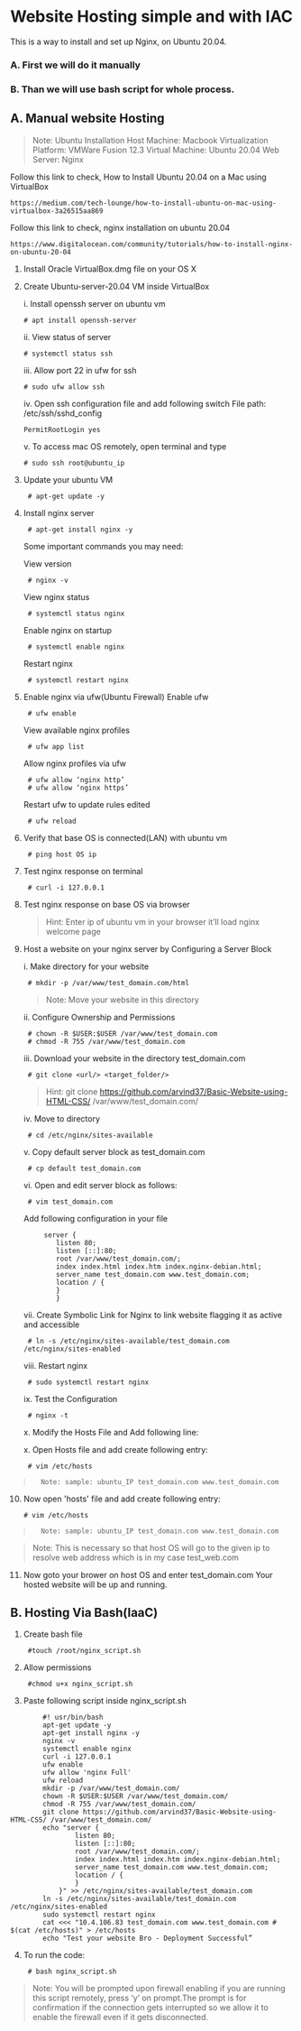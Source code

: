 # Website Hosting simple and with IAC
This is a way to install and set up Nginx, on Ubuntu 20.04.
### A. First we will do it manually
### B. Than we will use bash script for whole process.

## A. Manual website Hosting

> Note:
Ubuntu Installation
Host Machine:				Macbook
Virtualization Platform: 	VMWare Fusion 12.3
Virtual Machine:			Ubuntu 20.04
Web Server:					Nginx

Follow this link to check,
How to Install Ubuntu 20.04 on a Mac using VirtualBox
```
https://medium.com/tech-lounge/how-to-install-ubuntu-on-mac-using-virtualbox-3a26515aa869
```

Follow this link to check, nginx installation on ubuntu 20.04
```
https://www.digitalocean.com/community/tutorials/how-to-install-nginx-on-ubuntu-20-04
```

 1. Install Oracle VirtualBox.dmg file on your OS X
 2. Create Ubuntu-server-20.04 VM inside VirtualBox

	i. Install openssh server on ubuntu vm	
	
		# apt install openssh-server 
		
	ii. View status of server 	
			
		# systemctl status ssh
		
	iii. Allow port 22 in ufw for ssh		
		
		# sudo ufw allow ssh
	
	iv. Open ssh configuration file and add following switch
		File path: /etc/ssh/sshd_config
		
		PermitRootLogin yes
			
	v. To access mac OS remotely, open terminal and type
		
		# sudo ssh root@ubuntu_ip

3. Update your ubuntu VM				
		
		# apt-get update -y

4. Install nginx server					
		
		# apt-get install nginx -y

	Some important commands you may need:

	View version									
			
		# nginx -v

	View nginx status								
		
		# systemctl status nginx
	
	Enable nginx on startup							
		
		# systemctl enable nginx
	
	Restart nginx 									
		
		# systemctl restart nginx

5. Enable nginx via ufw(Ubuntu Firewall)
	Enable ufw					 									
		
		# ufw enable

	View available nginx profiles			 									
		
		# ufw app list

	Allow nginx profiles via ufw			 									
		
		# ufw allow ‘nginx http’
		# ufw allow ‘nginx https’
		
	Restart ufw to update rules edited		 									
		
		# ufw reload
		
6. Verify that base OS is connected(LAN) with ubuntu vm

		# ping host OS ip

7. Test nginx response on terminal			

		# curl -i 127.0.0.1

8. Test nginx response on base OS via browser	
	> 	Hint:	Enter ip of ubuntu vm in your browser it’ll load nginx welcome page 

9. Host a website on your nginx server by Configuring a Server Block

	i. Make directory for your website			

		# mkdir -p /var/www/test_domain.com/html

	> Note: Move your website in this directory

	ii. Configure Ownership and Permissions			

		# chown -R $USER:$USER /var/www/test_domain.com
		# chmod -R 755 /var/www/test_domain.com			
		
	iii. Download your website in the directory test_domain.com	

		# git clone <url/> <target_folder/>

	> Hint: git clone https://github.com/arvind37/Basic-Website-using-HTML-CSS/ /var/www/test_domain.com/


	iv. Move to directory		
		
		# cd /etc/nginx/sites-available

	v. Copy default server block as test_domain.com		
		
		# cp default test_domain.com

	vi. Open and edit server block as follows:

		# vim test_domain.com
	
	Add following configuration in your file
	```
		 server {
			listen 80;
			listen [::]:80;
			root /var/www/test_domain.com/;
			index index.html index.htm index.nginx-debian.html;
			server_name test_domain.com www.test_domain.com;
			location / {
			}
		    }
	```

  	vii. Create Symbolic Link for Nginx to link website flagging it as active and accessible

		# ln -s /etc/nginx/sites-available/test_domain.com /etc/nginx/sites-enabled

	viii. Restart nginx				

		# sudo systemctl restart nginx

	ix. Test the Configuration			

		# nginx -t

	x. Modify the Hosts File and Add following line:  

	x. Open Hosts file and add create following entry:  
		
		# vim /etc/hosts

>		Note: sample: ubuntu_IP test_domain.com www.test_domain.com
	
10. Now open 'hosts' file and add create following entry:			

		# vim /etc/hosts
		
>		Note: sample: ubuntu_IP test_domain.com www.test_domain.com

> 	Note: This is necessary so that host OS will go to the given ip to resolve web address which is in my case test_web.com

11. Now goto your brower on host OS and enter test_domain.com
	Your hosted website will be up and running.
	

## B. Hosting Via Bash(IaaC)

1. Create bash file					

		#touch /root/nginx_script.sh

2. Allow permissions					
	
		#chmod u+x nginx_script.sh

3. Paste following script inside nginx_script.sh

```
		#! usr/bin/bash
		apt-get update -y
		apt-get install nginx -y
		nginx -v
		systemctl enable nginx
		curl -i 127.0.0.1
		ufw enable
		ufw allow 'nginx Full'
		ufw reload
		mkdir -p /var/www/test_domain.com/
		chown -R $USER:$USER /var/www/test_domain.com/
		chmod -R 755 /var/www/test_domain.com/
		git clone https://github.com/arvind37/Basic-Website-using-HTML-CSS/ /var/www/test_domain.com/
		echo "server {
		        listen 80;
		        listen [::]:80;
		        root /var/www/test_domain.com/;
		        index index.html index.htm index.nginx-debian.html;
		        server_name test_domain.com www.test_domain.com;
		        location / {
		        }
		    }" >> /etc/nginx/sites-available/test_domain.com
		ln -s /etc/nginx/sites-available/test_domain.com /etc/nginx/sites-enabled
		sudo systemctl restart nginx
		cat <<< "10.4.106.83 test_domain.com www.test_domain.com # $(cat /etc/hosts)" > /etc/hosts
		echo "Test your website Bro - Deployment Successful”
```
4. To run the code:					

		# bash nginx_script.sh

>	Note: You will be prompted upon firewall enabling if you are running this script remotely, press ‘y’ on prompt.The prompt is for confirmation if the connection gets interrupted so we allow it to enable the firewall even if it gets disconnected.
